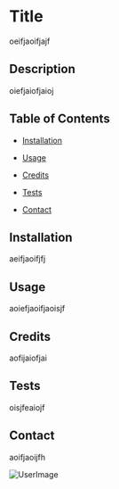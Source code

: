 # Title 

 oeifjaoifjajf

 ## Description  

 oiefjaiofjaioj

 ## Table of Contents 

 - [Installation](Intallation)

 - [Usage](Usage) 

 - [Credits](Credits) 

 - [Tests](Tests) 

 - [Contact](Contact) 

 ## Installation 

 aeifjaoifjfj

 ## Usage 

 aoiefjaoifjaoisjf

 ## Credits 

 aofijaiofjai

 ## Tests 

 oisjfeaiojf

 ## Contact 

 aoifjaoijfh

 ![UserImage](https://avatars2.githubusercontent.com/u/46223963?v=4)